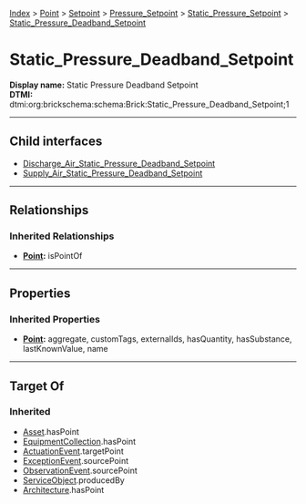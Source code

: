 [Index](../../../../../Index.md) > [Point](../../../../Point.md) > [Setpoint](../../../Setpoint.md) > [Pressure_Setpoint](../../Pressure_Setpoint.md) > [Static_Pressure_Setpoint](../Static_Pressure_Setpoint.md) > [Static_Pressure_Deadband_Setpoint](#)
# Static_Pressure_Deadband_Setpoint

**Display name:** Static Pressure Deadband Setpoint<br />
**DTMI:** dtmi:org:brickschema:schema:Brick:Static_Pressure_Deadband_Setpoint;1

---

## Child interfaces
* [Discharge_Air_Static_Pressure_Deadband_Setpoint](Discharge_Air_Static_Pressure_Deadband_Setpoint.md)
* [Supply_Air_Static_Pressure_Deadband_Setpoint](../Supply_Air_Static_Pressure_Setpoint/Supply_Air_Static_Pressure_Deadband_Setpoint.md)

---

## Relationships
### Inherited Relationships
* **[Point](../../../../Point.md):** isPointOf

---

## Properties
### Inherited Properties
* **[Point](../../../../Point.md):** aggregate, customTags, externalIds, hasQuantity, hasSubstance, lastKnownValue, name

---

## Target Of
### Inherited
* [Asset](../../../../../Asset/Asset.md).hasPoint
* [EquipmentCollection](../../../../../Collection/AssetCollection/EquipmentCollection/EquipmentCollection.md).hasPoint
* [ActuationEvent](../../../../../Event/PointEvent/ActuationEvent.md).targetPoint
* [ExceptionEvent](../../../../../Event/PointEvent/ExceptionEvent.md).sourcePoint
* [ObservationEvent](../../../../../Event/PointEvent/ObservationEvent.md).sourcePoint
* [ServiceObject](../../../../../Information/ServiceObject/ServiceObject.md).producedBy
* [Architecture](../../../../../Space/Architecture/Architecture.md).hasPoint
